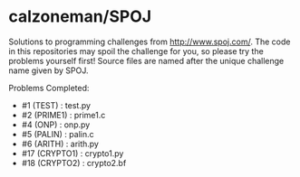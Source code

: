 calzoneman/SPOJ
===============

Solutions to programming challenges from http://www.spoj.com/.  The code in this repositories may spoil the challenge for you, so please try the problems yourself first!  Source files are named after the unique challenge name given by SPOJ.

Problems Completed:
- #1 (TEST) : test.py
- #2 (PRIME1) : prime1.c
- #4 (ONP) : onp.py
- #5 (PALIN) : palin.c
- #6 (ARITH) : arith.py
- #17 (CRYPTO1) : crypto1.py
- #18 (CRYPTO2) : crypto2.bf
